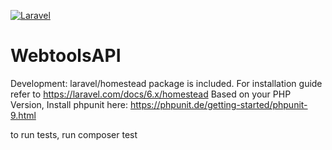 [![Laravel](https://github.com/sinahub/WebtoolsAPI/workflows/Laravel/badge.svg)](https://github.com/sinahub/WebtoolsAPI/actions)


# WebtoolsAPI

Development: laravel/homestead package is included. For installation guide refer to https://laravel.com/docs/6.x/homestead
Based on your PHP Version, Install phpunit here: https://phpunit.de/getting-started/phpunit-9.html

to run tests, run composer test
